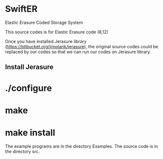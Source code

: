 # SwiftER
Elastic Erasure Coded Storage System

This source codes is for Elastic Erasure code (8,12)  

Once you have installed Jerasure library (https://bitbucket.org/jimplank/jerasure), the original source codes could be replaced by our codes so that we can run our codes on Jerasure library.

Install Jerasure
-----------------
# ./configure
# make
# make install

The example programs are in the directory Examples. The source code is in the directory src.
